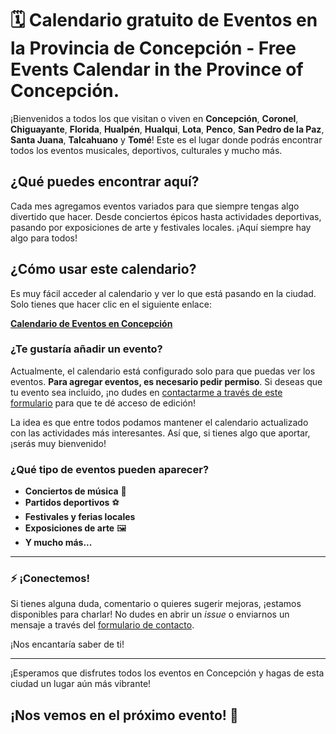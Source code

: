 # 🗓️ Calendario gratuito de Eventos en la Provincia de Concepción - Free Events Calendar in the Province of Concepción.

¡Bienvenidos a todos los que visitan o viven en **Concepción**, **Coronel**, **Chiguayante**, **Florida**, **Hualpén**, **Hualqui**, **Lota**, **Penco**, **San Pedro de la Paz**, **Santa Juana**, **Talcahuano** y **Tomé**! Este es el lugar donde podrás encontrar todos los eventos musicales, deportivos, culturales y mucho más.


## ¿Qué puedes encontrar aquí?

Cada mes agregamos eventos variados para que siempre tengas algo divertido que hacer. Desde conciertos épicos hasta actividades deportivas, pasando por exposiciones de arte y festivales locales. ¡Aquí siempre hay algo para todos!

## ¿Cómo usar este calendario?

Es muy fácil acceder al calendario y ver lo que está pasando en la ciudad. Solo tienes que hacer clic en el siguiente enlace:

[**Calendario de Eventos en Concepción**](https://calendar.google.com/calendar/embed?src=503528309cedbb2e46727a3da1891488630b101058bfabaecf3688a42bb3987a%40group.calendar.google.com&ctz=America%2FSantiago)

### ¿Te gustaría añadir un evento?

Actualmente, el calendario está configurado solo para que puedas ver los eventos. **Para agregar eventos, es necesario pedir permiso**. Si deseas que tu evento sea incluido, ¡no dudes en [contactarme a través de este formulario](https://forms.gle/wPibaSuBNfHQXvRu6) para que te dé acceso de edición!

La idea es que entre todos podamos mantener el calendario actualizado con las actividades más interesantes. Así que, si tienes algo que aportar, ¡serás muy bienvenido!

### ¿Qué tipo de eventos pueden aparecer?

- **Conciertos de música** 🎵
- **Partidos deportivos** ⚽
- **Festivales y ferias locales**
- **Exposiciones de arte** 🖼️
- **Y mucho más...**

---

### ⚡ ¡Conectemos!

Si tienes alguna duda, comentario o quieres sugerir mejoras, ¡estamos disponibles para charlar! No dudes en abrir un *issue* o enviarnos un mensaje a través del [formulario de contacto](https://forms.gle/wPibaSuBNfHQXvRu6).

¡Nos encantaría saber de ti!

---

¡Esperamos que disfrutes todos los eventos en Concepción y hagas de esta ciudad un lugar aún más vibrante!

## ¡Nos vemos en el próximo evento! 👋
